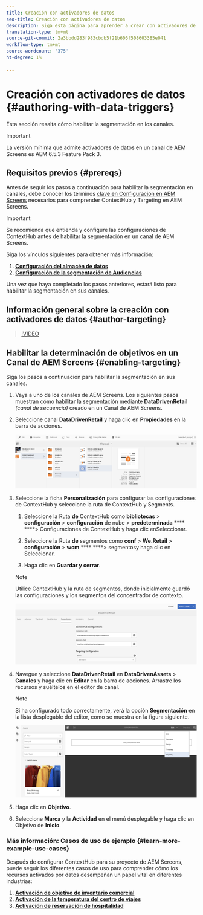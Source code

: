 ```yaml
---
title: Creación con activadores de datos
seo-title: Creación con activadores de datos
description: Siga esta página para aprender a crear con activadores de datos.
translation-type: tm+mt
source-git-commit: 2a3bbdd283f983cbdb5f21b606f508603385e041
workflow-type: tm+mt
source-wordcount: '375'
ht-degree: 1%

---
```



# Creación con activadores de datos {#authoring-with-data-triggers}

Esta sección resalta cómo habilitar la segmentación en los canales.

>[!IMPORTANT]
>
>La versión mínima que admite activadores de datos en un canal de AEM Screens es AEM 6.5.3 Feature Pack 3.

## Requisitos previos {#prereqs}

Antes de seguir los pasos a continuación para habilitar la segmentación en canales, debe conocer los términos [clave en Configuración en AEM Screens](configuring-context-hub.md) necesarios para comprender ContextHub y Targeting en AEM Screens.

>[!IMPORTANT]
>
>Se recomienda que entienda y configure las configuraciones de ContextHub antes de habilitar la segmentación en un canal de AEM Screens.

Siga los vínculos siguientes para obtener más información:

1. **[Configuración del almacén de datos](configuring-context-hub.md)**
1. **[Configuración de la segmentación de Audiencias](configuring-context-hub.md)**

Una vez que haya completado los pasos anteriores, estará listo para habilitar la segmentación en sus canales.

## Información general sobre la creación con activadores de datos {#author-targeting}

>[!VIDEO](https://video.tv.adobe.com/v/31921)

## Habilitar la determinación de objetivos en un Canal de AEM Screens {#enabling-targeting}

Siga los pasos a continuación para habilitar la segmentación en sus canales.

1. Vaya a uno de los canales de AEM Screens. Los siguientes pasos muestran cómo habilitar la segmentación mediante **DataDrivenRetail** *(canal de secuencia)* creado en un Canal de AEM Screens.

1. Seleccione canal **DataDrivenRetail** y haga clic en **Propiedades** en la barra de acciones.

   ![screen_shot_2019-05-01at43332pm](assets/screen_shot_2019-05-01at43332pm.png)

1. Seleccione la ficha **Personalización** para configurar las configuraciones de ContextHub y seleccione la ruta de ContextHub y Segments.

   1. Seleccione la Ruta **de** ContextHub como **bibliotecas** > **configuración** > **configuración** de nube > **predeterminada** **** ****> Configuraciones de ContextHub y haga clic enSeleccionar.

   1. Seleccione la Ruta **de** segmentos como **conf** > **We.Retail** > **configuración** > **wcm** **** ****> segmentosy haga clic en Seleccionar.

   1. Haga clic en **Guardar y cerrar**.
   >[!NOTE]
   >
   >Utilice ContextHub y la ruta de segmentos, donde inicialmente guardó las configuraciones y los segmentos del concentrador de contexto.

   ![screen_shot_2019-05-01at44030pm](assets/screen_shot_2019-05-01at44030pm.png)

1. Navegue y seleccione **DataDrivenRetail** en **DataDrivenAssets** > **Canales** y haga clic en **Editar** en la barra de acciones. Arrastre los recursos y suéltelos en el editor de canal.

   >[!NOTE]
   >
   >Si ha configurado todo correctamente, verá la opción **Segmentación** en la lista desplegable del editor, como se muestra en la figura siguiente.

   ![screen_shot_2019-05-01at44231pm](assets/screen_shot_2019-05-01at44231pm.png)

1. Haga clic en **Objetivo**.

1. Seleccione **Marca** y la **Actividad** en el menú desplegable y haga clic en Objetivo de **Inicio**.

### Más información: Casos de uso de ejemplo {#learn-more-example-use-cases}

Después de configurar ContextHub para su proyecto de AEM Screens, puede seguir los diferentes casos de uso para comprender cómo los recursos activados por datos desempeñan un papel vital en diferentes industrias:

1. **[Activación de objetivo de inventario comercial](retail-inventory-activation.md)**
1. **[Activación de la temperatura del centro de viajes](local-temperature-activation.md)**
1. **[Activación de reservación de hospitalidad](hospitality-reservation-activation.md)**
